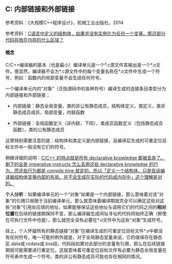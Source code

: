 ## C:  内部链接和外部链接

参考资料：《大规模C++程序设计》，机械工业出版社，2014

参考资料：[C语言中定义的结构体，如果并没有实例化为任何一个变量。那这部分代码存放在内存的什么区域？](https://www.zhihu.com/question/41467455)

#### 概念

C/C++编译器的基本（也是最小）编译单元是一个\*.c源文件其输出是一个\*.o文件。很显然，编译器不会为\*.c源文件中的每个变量名称在\*.o文件中生成一个符号，例如：函数内的局部变量不会生成任何符号。

一个编译单元内的“对象”（泛指源码中的各种符号）编译生成的连接条目类型分为内部链接和外部链接；

* 内部链接：静态全局变量，类的非公有静态成员，结构体定义，类定义，类非静态成员成员，局部变量，内联函数

* 外部链接：全局函数定义（非内联，下同），类成员函数定义（包括静态成员函数），类的公有静态成员

这里特别需要注意的是：结构体和类定义是内部链接，且编译后生成的可重定位目标文件中一般没有它们的符号。

稍微详细的说明：[C/C++ 的特点就是所有 declarative knowledge 都被丢弃了。剩下的全是 imperative instructs 怎么去用这些 declarative knowledge 的行为，而这些行为都是 compile time 就定的。所以「定义一个结构体，只是告诉编译器结构体变量内部的布局。并不会生成在实际的代码或内存中」这个理解是对的。](https://www.zhihu.com/question/41467455)

**个人分析**：如果编译单元的一个“对象”如果是一个内部链接，那么意味着对该“对象”的引用只局限于当前编译单元，那么就意味着编译期就完全可以确定这些对这些“对象”引用处应填的地址，如果能够保证这些地址与调用它们的代码之间的**相对位置**在后续的链接期保持不变，那么编译器生成间址寻址的代码将始终正确（即使在可执行文件中也是），那么就完全没有必要在\*.o文件中为这些“对象”生成符号。

综上，个人怀疑所有的静态链接“对象”在编译生成的可重定位目标文件\*.o中都没有任何符号，唯一可能的例外就是，对于全局静态变量来说，它的值保存在静态区.data或.rodata或.bss段，代码段如果对此部分的变量有引用，那么在后续链接期就可能需要进行重定位，这就意味着可重定位目标文件有必要为静态全局变量在符号表中生成一个符号。类的非公有静态成员可能也存在相同的情况。



